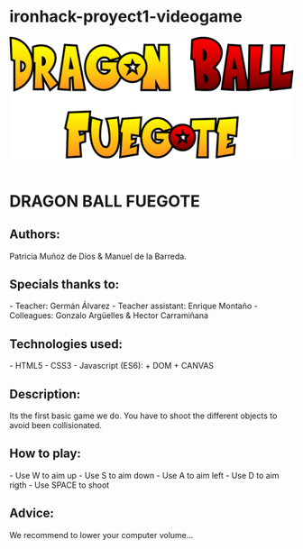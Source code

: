 # ironhack-proyect1-videogame

<img src="./img/DragonBallFuegote-logo.png" alt="Dragon Ball Fuegote">
<br>
<br>
<h1>DRAGON BALL FUEGOTE</h1>

<h2>Authors:</h2> Patricia Muñoz de Dios & Manuel de la Barreda.

<h2>Specials thanks to:</h2>
  - Teacher: Germán Álvarez
  - Teacher assistant: Enrique Montaño
  - Colleagues: Gonzalo Argüelles & Hector Carramiñana
  
<h2>Technologies used:</h2>
  - HTML5
  - CSS3
  - Javascript (ES6):
    + DOM
    + CANVAS

<h2>Description:</h2> Its the first basic game we do. You have to shoot the different objects to avoid been collisionated.

<h2>How to play:</h2>
  - Use W to aim up
  - Use S to aim down
  - Use A to aim left
  - Use D to aim rigth
  - Use SPACE to shoot
  
  <h2>Advice:</h2> We recommend to lower your computer volume...
